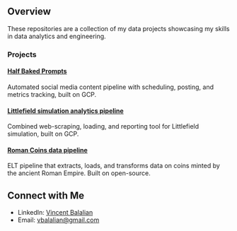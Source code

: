 ## Overview

These repositories are a collection of my data projects showcasing my skills in data analytics and engineering.

### Projects

#### [Half Baked Prompts](https://github.com/vbalalian/halfbakedprompts)

Automated social media content pipeline with scheduling, posting, and metrics tracking, built on GCP.

#### [Littlefield simulation analytics pipeline](https://github.com/vbalalian/littlefield)

Combined web-scraping, loading, and reporting tool for Littlefield simulation, built on GCP.

#### [Roman Coins data pipeline](https://github.com/vbalalian/roman_coins_data_pipeline)

ELT pipeline that extracts, loads, and transforms data on coins minted by the ancient Roman Empire. Built on open-source.


## Connect with Me

* LinkedIn: [Vincent Balalian](https://www.linkedin.com/in/vincent-balalian/)
* Email: vbalalian@gmail.com
